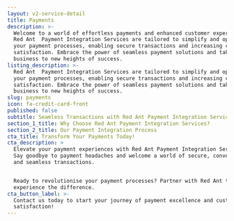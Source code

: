 ```yaml
---
layout: v2-service-detail
title: Payments
description: >-
  Welcome to a world of effortless payments and enhanced customer experiences!
  Red Ant  Payment Integration Services are tailored to simplify and optimise
  your payment processes, enabling secure transactions and increasing customer
  satisfaction. Embrace the power of seamless payment solutions and take your
  business to new heights of success.
listing_description: >-
  Red Ant  Payment Integration Services are tailored to simplify and optimise
  your payment processes, enabling secure transactions and increasing customer
  satisfaction. Embrace the power of seamless payment solutions and take your
  business to new heights of success.
slug: payments
icon: fa-credit-card-front
published: false
subtitle: Seamless Transactions with Red Ant Payment Integration Services
section_1_title: Why Choose Red Ant Payment Integration Services?
section_2_title: Our Payment Integration Process
cta_title: Transform Your Payments Today!
cta_description: >
  Elevate your payment experiences with Red Ant Payment Integration Services.
  Say goodbye to payment headaches and welcome a world of secure, convenient,
  and seamless transactions.


  Ready to revolutionise your payment processes? Partner with Red Ant to
  experience the difference.
cta_button_label: >-
  Contact us today to start your journey of payment excellence and customer
  satisfaction!
---
```



